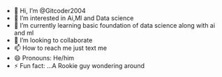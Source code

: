 - 👋 Hi, I’m @Gitcoder2004
- 👀 I’m interested in Ai,Ml and Data science 
- 🌱 I’m currently learning basic foundation of data science along with ai and ml 
- 💞️ I’m looking to collaborate 
- 📫 How to reach me just text me 
- 😄 Pronouns: He/him
- ⚡ Fun fact: ...A  Rookie guy wondering around 

